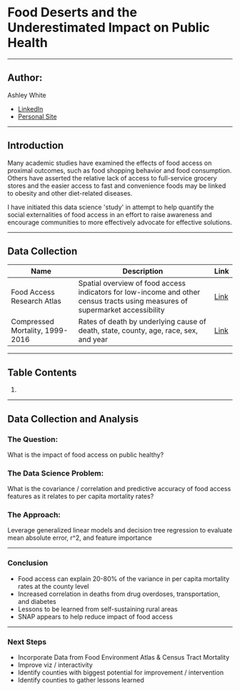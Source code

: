# Food Deserts and the Underestimated Impact on Public Health

---
## Author:

Ashley White
- [LinkedIn](https://www.linkedin.com/in/aewhite5/)
- [Personal Site](https://www.radicaldata.co)

---
## Introduction
Many academic studies have examined the effects of food access on proximal outcomes, such as food shopping behavior and food consumption. Others have asserted the relative lack of access to full-service grocery stores and the easier access to fast and convenience foods may be linked to obesity and other diet-related diseases.

I have initiated this data science 'study' in attempt to help quantify the social externalities of food access in an effort to raise awareness and encourage communities to more effectively advocate for effective solutions.


---
## Data Collection

| Name | Description | Link |
| --- | --- | --- |
| Food Access Research Atlas | Spatial overview of food access indicators for low-income and other census tracts using measures of supermarket accessibility | [Link](https://www.ers.usda.gov/data-products/food-access-research-atlas/download-the-data/)|
|Compressed Mortality, 1999-2016| Rates of death by underlying cause of death, state, county, age, race, sex, and year | [Link](https://wonder.cdc.gov/cmf-icd10.html)|

---
## Table Contents

1.

---

## Data Collection and Analysis

### The Question:
What is the impact  of food access on public healthy?

### The Data Science Problem:
What is the covariance / correlation and predictive accuracy of food access  features  as it relates to per capita mortality rates?

### The Approach:
Leverage generalized linear models and decision tree regression to evaluate mean absolute error, r^2, and feature importance

---

### Conclusion

* Food access can explain 20-80% of the variance in per capita mortality rates  at  the county level
* Increased correlation in deaths from drug overdoses, transportation, and diabetes
* Lessons to be learned from self-sustaining rural areas
* SNAP appears to help reduce impact of food access

---

### Next Steps

* Incorporate Data from Food Environment Atlas & Census Tract Mortality
* Improve viz / interactivity
* Identify counties with biggest potential for improvement / intervention
* Identify counties to gather lessons learned
